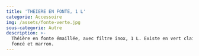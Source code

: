 ```yaml
---
title: 'THEIERE EN FONTE, 1 L'
categorie: Accessoire
img: /assets/fonte-verte.jpg
sous-categorie: Autre
description: >-
  Théière en fonte émaillée, avec filtre inox, 1 L. Existe en vert clair, vert
  foncé et marron.
---
```


